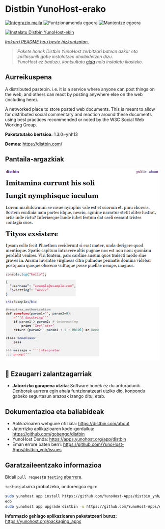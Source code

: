 <!--
Ohart ongi: README hau automatikoki sortu da <https://github.com/YunoHost/apps/tree/master/tools/readme_generator>ri esker
EZ editatu eskuz.
-->

# Distbin YunoHost-erako

[![Integrazio maila](https://dash.yunohost.org/integration/distbin.svg)](https://dash.yunohost.org/appci/app/distbin) ![Funtzionamendu egoera](https://ci-apps.yunohost.org/ci/badges/distbin.status.svg) ![Mantentze egoera](https://ci-apps.yunohost.org/ci/badges/distbin.maintain.svg)

[![Instalatu Distbin YunoHost-ekin](https://install-app.yunohost.org/install-with-yunohost.svg)](https://install-app.yunohost.org/?app=distbin)

*[Irakurri README hau beste hizkuntzatan.](./ALL_README.md)*

> *Pakete honek Distbin YunoHost zerbitzari batean azkar eta zailtasunik gabe instalatzea ahalbidetzen dizu.*  
> *YunoHost ez baduzu, kontsultatu [gida](https://yunohost.org/install) nola instalatu ikasteko.*

## Aurreikuspena

A distributed pastebin. i.e. it is a service where anyone can post things on the web, and others can react by posting anywhere else on the web (including here).

A networked place to store posted web documents. This is meant to allow for distributed social commentary and reaction around these documents using best practices recommended or noted by the W3C Social Web Working Group.


**Paketatutako bertsioa:** 1.3.0~ynh13

**Demoa:** <https://distbin.com/>

## Pantaila-argazkiak

![Distbin(r)en pantaila-argazkia](./doc/screenshots/screenshot.PNG)

## :red_circle: Ezaugarri zalantzagarriak

- **Jatorrizko garapena utzita**: Software honek ez du arduradunik. Denborak aurrera egin ahala funtzionatzeari utziko dio, konpondu gabeko segurtasun arazoak izango ditu, etab.

## Dokumentazioa eta baliabideak

- Aplikazioaren webgune ofiziala: <https://distbin.com/about>
- Jatorrizko aplikazioaren kode-gordailua: <https://github.com/gobengo/distbin>
- YunoHost Denda: <https://apps.yunohost.org/app/distbin>
- Eman errore baten berri: <https://github.com/YunoHost-Apps/distbin_ynh/issues>

## Garatzaileentzako informazioa

Bidali `pull request`a [`testing` abarrera](https://github.com/YunoHost-Apps/distbin_ynh/tree/testing).

`testing` abarra probatzeko, ondorengoa egin:

```bash
sudo yunohost app install https://github.com/YunoHost-Apps/distbin_ynh/tree/testing --debug
edo
sudo yunohost app upgrade distbin -u https://github.com/YunoHost-Apps/distbin_ynh/tree/testing --debug
```

**Informazio gehiago aplikazioaren paketatzeari buruz:** <https://yunohost.org/packaging_apps>
